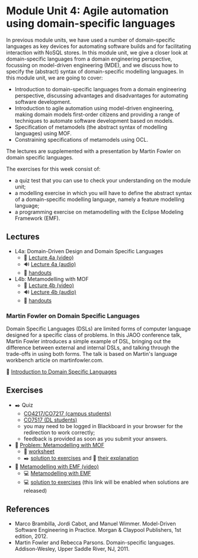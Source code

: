 <link rel='stylesheet' href='web/swiss.css'/>

# Module Unit 4: Agile automation using domain-specific languages

In previous module units, we have used a number of domain-specific languages as key devices for automating software builds and for facilitating interaction with NoSQL stores. In this module unit, we give a closer look at domain-specific languages from a domain engineering perspective, focussing on model-driven engineering (MDE), and we discuss how to specify the (abstract) syntax of domain-specific modelling languages. In this module unit, we are going to cover:

* Introduction to domain-specific languages from a domain engineering perspective, discussing advantages and disadvantages for automating software development.
* Introduction to agile automation using model-driven engineering, making domain models first-order citizens and providing a range of techniques to automate software development based on models.
* Specification of metamodels (the abstract syntax of modelling languages) using MOF.
* Constraining specifications of metamodels using OCL.

The lectures are supplemented with a presentation by Martin Fowler on domain specific languages.

The exercises for this week consist of:
* a quiz test that you can use to check your understanding on the module unit;
* a modelling exercise in which you will have to define the abstract syntax of a domain-specific modelling language, namely a feature modelling language;
* a programming exercise on metamodelling with the Eclipse Modeling Framework (EMF).

## Lectures

* L4a: Domain-Driven Design and Domain Specific Languages 
  * :movie_camera: [Lecture 4a (video)](https://leicester.cloud.panopto.eu/Panopto/Pages/Viewer.aspx?id=4a78e1f2-14fc-48c8-9e6a-9dd45ee95e6f)
  * :loud_sound: [Lecture 4a (audio)](https://leicester.cloud.panopto.eu/Panopto/Pages/Viewer.aspx?id=91227800-8bd1-4a27-8949-dc7645653751)
  * :notebook: [handouts](./L4a_handouts.pdf)
* L4b: Metamodelling with MOF
  * :movie_camera: [Lecture 4b (video)](https://leicester.cloud.panopto.eu/Panopto/Pages/Viewer.aspx?id=dfadb650-91cc-446e-b843-082fd255a1b4) 
  * :loud_sound: [Lecture 4b (audio)](https://leicester.cloud.panopto.eu/Panopto/Pages/Viewer.aspx?id=52c65e97-4d7a-4278-97e4-832c356a42b8)
  * :notebook: [handouts](./L4b_handouts.pdf)

### Martin Fowler on Domain Specific Languages

Domain Specific Languages (DSLs) are limited forms of computer language designed for a specific class of problems. In this JAOO conference talk, Martin Fowler introduces a simple example of DSL, bringing out the difference between external and internal DSLs, and talking through the trade-offs in using both forms. The talk is based on Martin's language workbench article on martinfowler.com.

:movie_camera: [Introduction to Domain Specific Languages](http://www.infoq.com/presentations/domain-specific-languages)

## Exercises

* :black_nib: Quiz 
  * [CO4217/CO7217 (campus students)](https://blackboard.le.ac.uk/webapps/assessment/take/launchAssessment.jsp?course_id=_5572_1&content_id=_1294532_1&mode=cpview)
  * [CO7517 (DL students)](https://blackboard.le.ac.uk/webapps/assessment/take/launchAssessment.jsp?course_id=_7623_1&content_id=_1294542_1&mode=cpview)
  * you may need to be logged in Blackboard in your browser for the redirection to work correctly;
  * feedback is provided as soon as you submit your answers.
* :movie_camera: [Problem: Metamodelling with MOF](https://leicester.cloud.panopto.eu/Panopto/Pages/Viewer.aspx?id=1b3c7141-858d-4f38-b5f8-22a667dfaa46)
  * :notebook: [worksheet](./sur1_fm.pdf) 
  * :black_nib: [solution to exercises](./sur1_solution.pdf) and :movie_camera: [their explanation](https://leicester.cloud.panopto.eu/Panopto/Pages/Viewer.aspx?id=aa3d70ff-c365-4a35-bd46-315c470361c6)
* :movie_camera: [Metamodelling with EMF (video)](https://leicester.cloud.panopto.eu/Panopto/Pages/Viewer.aspx?id=7feeb48c-d67c-49e3-aa2d-876e295fa7c2)
  * :computer: [Metamodelling with EMF](./lab4.emf.md) 
  * :computer: [solution to exercises](./lab4.emf.solution/) (this link will be enabled when solutions are released)

  
## References

* Marco Brambilla, Jordi Cabot, and Manuel Wimmer. Model-Driven Software Engineering in Practice. Morgan & Claypool Publishers, 1st edition, 2012.
* Martin Fowler and Rebecca Parsons. Domain-specific languages. Addison-Wesley, Upper Saddle River, NJ, 2011.
